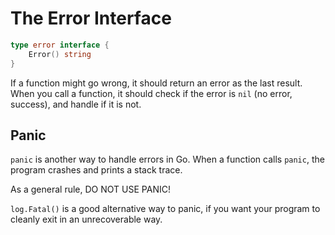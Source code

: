 # The Error Interface

```go
type error interface {
	Error() string
}
```

If a function might go wrong, it should return an error as the last result. When you call a function, it should check if the error is `nil` (no error, success), and handle if it is not.

## Panic

`panic` is another way to handle errors in Go. When a function calls `panic`, the program crashes and prints a stack trace.

As a general rule, DO NOT USE PANIC!

`log.Fatal()` is a good alternative way to panic, if you want your program to cleanly exit in an unrecoverable way.
